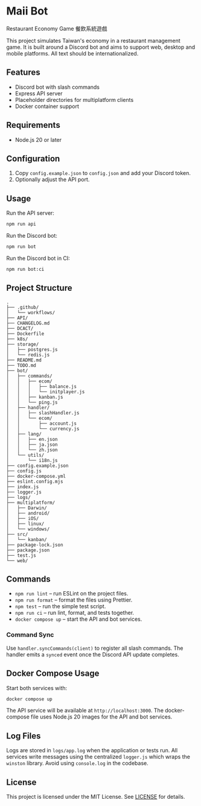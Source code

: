 # Maii Bot

Restaurant Economy Game 餐飲系統遊戲

This project simulates Taiwan's economy in a restaurant management game. It is built around a Discord bot and aims to support web, desktop and mobile platforms. All text should be internationalized.

## Features

- Discord bot with slash commands
- Express API server
- Placeholder directories for multiplatform clients
- Docker container support

## Requirements

- Node.js 20 or later

## Configuration

1. Copy `config.example.json` to `config.json` and add your Discord token.
2. Optionally adjust the API port.

## Usage

Run the API server:

```bash
npm run api
```

Run the Discord bot:

```bash
npm run bot
```

Run the Discord bot in CI:

```bash
npm run bot:ci
```

## Project Structure

```
.
├── .github/
│   └── workflows/
├── API/
├── CHANGELOG.md
├── DCACT/
├── Dockerfile
├── k8s/
├── storage/
│   ├── postgres.js
│   └── redis.js
├── README.md
├── TODO.md
├── bot/
│   ├── commands/
│   │   ├── ecom/
│   │   │   ├── balance.js
│   │   │   └── initplayer.js
│   │   ├── kanban.js
│   │   └── ping.js
│   ├── handler/
│   │   ├── slashHandler.js
│   │   └── ecom/
│   │       ├── account.js
│   │       └── currency.js
│   ├── lang/
│   │   ├── en.json
│   │   ├── ja.json
│   │   └── zh.json
│   └── utils/
│       └── i18n.js
├── config.example.json
├── config.js
├── docker-compose.yml
├── eslint.config.mjs
├── index.js
├── logger.js
├── logs/
├── multiplatform/
│   ├── Darwin/
│   ├── android/
│   ├── iOS/
│   ├── linux/
│   └── windows/
├── src/
│   └── kanban/
├── package-lock.json
├── package.json
├── test.js
└── web/
```

## Commands

- `npm run lint` – run ESLint on the project files.
- `npm run format` – format the files using Prettier.
- `npm test` – run the simple test script.
- `npm run ci` – run lint, format, and tests together.
- `docker compose up` – start the API and bot services.

### Command Sync

Use `handler.syncCommands(client)` to register all slash commands. The handler
emits a `synced` event once the Discord API update completes.

## Docker Compose Usage

Start both services with:

```sh
docker compose up
```

The API service will be available at `http://localhost:3000`.
The docker-compose file uses Node.js 20 images for the API and bot services.

## Log Files

Logs are stored in `logs/app.log` when the application or tests run.
All services write messages using the centralized `logger.js` which wraps the
`winston` library. Avoid using `console.log` in the codebase.

## License

This project is licensed under the MIT License. See [LICENSE](LICENSE) for details.
